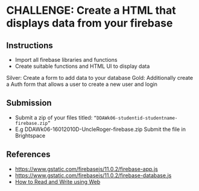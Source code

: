 # CHALLENGE: Create a HTML that displays data from your firebase


## Instructions
- Import all firebase libraries and functions
- Create suitable functions and HTML UI to display data

Silver: Create a form to add data to your database
Gold: Additionally create a Auth form that allows a user to create a new user and login

## Submission
- Submit a zip of your files titled: `“DDAWk06-studentid-studentname-firebase.zip”`
- E.g DDAWk06-16012010D-UncleRoger-firebase.zip
Submit the file in Brightspace

## References
- https://www.gstatic.com/firebasejs/11.0.2/firebase-app.js
- https://www.gstatic.com/firebasejs/11.0.2/firebase-database.js
- [How to Read and Write using Web](https://firebase.google.com/docs/database/web/read-and-write)
